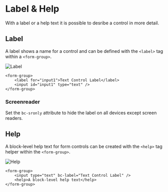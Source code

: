 # Label & Help

With a label or a help text it is possible to desribe a control in more detail.

## Label

A label shows a name for a control and can be defined with the `<label>` tag within a `<form-group>`.

![Label](https://raw.githubusercontent.com/brecons/bootstrap-tag-helper/master/docs/images/label_01.PNG)

    <form-group>
        <label for="input1">Text Control Label</label>
        <input id="input1" type="text" />
    </form-group>

### Screenreader

Set the `bc-sronly` attribute to hide the label on all devices except screen readers.

## Help

A block-level help text for form controls can be created with the `<help>` tag helper within the `<form-group>`.

![Help](https://raw.githubusercontent.com/brecons/bootstrap-tag-helper/master/docs/images/help_01.PNG)

    <form-group>
        <input type="text" bc-label="Text Control Label" />
        <help>A block-level help text</help>
    </form-group>
